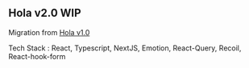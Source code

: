 ## Hola v2.0 WIP

Migration from [Hola v1.0](https://github.com/Siihyun/hola)

Tech Stack : React, Typescript, NextJS, Emotion, React-Query, Recoil, React-hook-form
